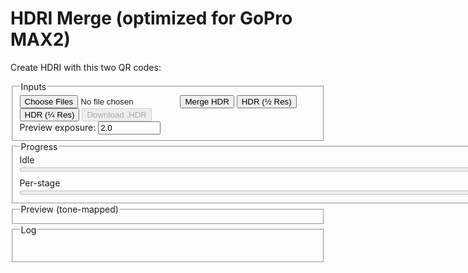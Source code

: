 # HDRI Merge (optimized for GoPro MAX2)

Create HDRI with this two QR codes:

<fieldset>
  <legend>Inputs</legend>
  <div class="row">
    <input id="files" type="file" accept="image/jpeg" multiple />
    <button id="run">Merge HDR</button>
    <button id="runHalf">HDR (½ Res)</button>
    <button id="runQuarter">HDR (¼ Res)</button>
    <button id="saveHdr" disabled>Download .HDR</button>
  </div>
  <div class="row">
    <label>Preview exposure: <input id="previewExp" type="number" step="0.1" value="2.0" title="Photographic exposure for preview" style="width: 100px;"></label>
  </div>
</fieldset>

<fieldset>
  <legend>Progress</legend>
  <div id="stage">Idle</div>
  <progress id="overall" value="0" max="100" style="width: 800px;"></progress>
  <div class="muted" style="margin-top:6px;">Per-stage</div>
  <progress id="perfile" value="0" max="100" style="width: 800px;"></progress>
</fieldset>

<fieldset>
  <legend>Preview (tone-mapped)</legend>
  <canvas id="preview" width="800" height="400"></canvas>
</fieldset>

<fieldset>
  <legend>Log</legend>
  <pre id="log" aria-live="polite"></pre>
</fieldset>

<script src="https://cdn.jsdelivr.net/npm/exifr@7.1.3/dist/lite.umd.js"></script>

<script>
/* ===================== Config & constants ===================== */
const KSIZE        = 9;         // Gaussian blur kernel (odd) in float
const WHITE_PCT    = 99.0;      // robust white normalization percentile
const SHORT_EXPOSURE_T = 2e-5;  // 0.00002s threshold for "very short" exposure (Python parity)
const SUN_BLUR1    = 15;
const SUN_BLUR2    = 31;
const CLIPPED_THRESH = 0.99;    // test threshold in linear (post-blur)
const CLIPPED_COUNT  = 1000;    // number of clipped pixels to consider "has clipped sun"

/* ===================== Helpers / UI ===================== */
const $ = sel => document.querySelector(sel);
const logEl = $('#log');
function logLine(msg, cls='') {
  const line = document.createElement('div');
  if (cls) line.className = cls;
  line.textContent = msg;
  logEl.appendChild(line);
  logEl.scrollTop = logEl.scrollHeight;
}
function setStage(msg) { $('#stage').textContent = msg; }
function setOverall(pct) { $('#overall').value = Math.max(0, Math.min(100, pct)); }
function setPerFile(pct) { $('#perfile').value = Math.max(0, Math.min(100, pct)); }
function nextFrame() { return new Promise(r => requestAnimationFrame(() => r())); }

/* ===================== sRGB 2.2 → Linear ===================== */
function srgbToLinear_u8(imgData) {
  const { data, width, height } = imgData;
  const out = new Float32Array(width * height * 3);
  for (let i = 0, j = 0; i < data.length; i += 4, j += 3) {
    const sr = data[i]   / 255;
    const sg = data[i+1] / 255;
    const sb = data[i+2] / 255;
    const r = Math.pow(sr, 2.2);
    const g = Math.pow(sg, 2.2);
    const b = Math.pow(sb, 2.2);
    out[j] = r; out[j+1] = g; out[j+2] = b;
  }
  return out;
}

function goProFlatToLinear_u8(imgData) {
  const { data, width, height } = imgData;
  const out = new Float32Array(width * height * 3);
  for (let i = 0, j = 0; i < data.length; i += 4, j += 3) {
    const sr = data[i]   / 255;
    const sg = data[i+1] / 255;
    const sb = data[i+2] / 255;
    const r = (Math.pow(113.0,sr)-1.0)/112.0;
    const g = (Math.pow(113.0,sg)-1.0)/112.0;
    const b = (Math.pow(113.0,sb)-1.0)/112.0;
    out[j] = r; out[j+1] = g; out[j+2] = b;
  }
  return out;
}

function gaussianBlurFloatRGB(floatRGB, w, h, ksize=5) {
  if (!(Number.isInteger(ksize) && ksize>1 && (ksize%2)===1)) return floatRGB;
  const half = (ksize-1)/2;
  const sigma = 0.3*((ksize-1)*0.5 - 1) + 0.8;
  const kern = [];
  let sum = 0;
  for (let k=-half;k<=half;k++){ const v = Math.exp(-(k*k)/(2*sigma*sigma)); kern.push(v); sum+=v; }
  for (let i=0;i<kern.length;i++) kern[i] /= sum;

  const tmp = new Float32Array(floatRGB.length);
  const out = new Float32Array(floatRGB.length);

  // Horizontal
  for (let y=0; y<h; y++) {
    for (let x=0; x<w; x++) {
      let r=0,g=0,b=0;
      for (let k=-half;k<=half;k++){
        const xx = Math.max(0, Math.min(w-1, x+k));
        const p = (y*w+xx)*3;
        const wgt = kern[k+half];
        r += floatRGB[p  ]*wgt;
        g += floatRGB[p+1]*wgt;
        b += floatRGB[p+2]*wgt;
      }
      const o = (y*w+x)*3;
      tmp[o]=r; tmp[o+1]=g; tmp[o+2]=b;
    }
  }
  // Vertical
  for (let y=0; y<h; y++) {
    for (let x=0; x<w; x++) {
      let r=0,g=0,b=0;
      for (let k=-half;k<=half;k++){
        const yy = Math.max(0, Math.min(h-1, y+k));
        const p = (yy*w+x)*3;
        const wgt = kern[k+half];
        r += tmp[p  ]*wgt;
        g += tmp[p+1]*wgt;
        b += tmp[p+2]*wgt;
      }
      const o = (y*w+x)*3;
      out[o]=r; out[o+1]=g; out[o+2]=b;
    }
  }
  return out;
}


/**
 * In-place separable Gaussian blur on a rectangular ROI of a Float32 RGB image.
 *
 * @param {Float32Array} floatLinearRGB - Interleaved RGB (float) buffer, length = pitch * height * 3
 * @param {number} pitch - Image width (pixels per row)
 * @param {number} x1 - ROI left (inclusive)
 * @param {number} y1 - ROI top (inclusive)
 * @param {number} x2 - ROI right (exclusive)
 * @param {number} y2 - ROI bottom (exclusive)
 * @param {number} ksize - Odd kernel size (e.g., 3,5,7,9...)
 */
function gaussianBlurROI(floatLinearRGB, pitch, x1, y1, x2, y2, ksize) {
  // ---- Validate & fast exits ----
  if (!Number.isInteger(ksize) || ksize < 3 || (ksize & 1) === 0) return;
  if (x2 <= x1 || y2 <= y1) return; // empty
  // Clamp ROI to image bounds (we don't know height, but we use indices via pitch & y)
  // Caller should ensure bounds are valid; we still defensively clamp to >=0.
  x1 = Math.max(0, x1|0); y1 = Math.max(0, y1|0);
  x2 = x2|0; y2 = y2|0;

  const rw = x2 - x1;                 // ROI width
  const rh = y2 - y1;                 // ROI height
  const chans = 3;
  const half = (ksize - 1) >> 1;

  // ---- Build 1D Gaussian kernel ----
  const sigma = 0.3 * ((ksize - 1) * 0.5 - 1) + 0.8; // common heuristic
  const kern = new Float32Array(ksize);
  let sum = 0;
  for (let i = -half, j = 0; i <= half; i++, j++) {
    const v = Math.exp(-(i * i) / (2 * sigma * sigma));
    kern[j] = v; sum += v;
  }
  for (let j = 0; j < ksize; j++) kern[j] /= sum;

  // ---- Temp buffers for ROI (horizontal pass -> tmp, vertical -> out) ----
  const tmp = new Float32Array(rw * rh * chans);
  const out = new Float32Array(rw * rh * chans);

  // ---- Horizontal pass (within ROI, clamp to ROI edges) ----
  for (let ry = 0; ry < rh; ry++) {
    const gy = y1 + ry;
    for (let rx = 0; rx < rw; rx++) {
      const gx = x1 + rx;

      let accR = 0, accG = 0, accB = 0;
      for (let k = -half, j = 0; k <= half; k++, j++) {
        let sx = rx + k;
        if (sx < 0) sx = 0;
        else if (sx >= rw) sx = rw - 1;

        const srcIdx = ((gy * pitch) + (x1 + sx)) * chans;
        accR += floatLinearRGB[srcIdx    ] * kern[j];
        accG += floatLinearRGB[srcIdx + 1] * kern[j];
        accB += floatLinearRGB[srcIdx + 2] * kern[j];
      }

      const dstIdx = (ry * rw + rx) * chans;
      tmp[dstIdx    ] = accR;
      tmp[dstIdx + 1] = accG;
      tmp[dstIdx + 2] = accB;
    }
  }

  // ---- Vertical pass (within ROI, clamp to ROI edges) ----
  for (let ry = 0; ry < rh; ry++) {
    for (let rx = 0; rx < rw; rx++) {
      let accR = 0, accG = 0, accB = 0;
      for (let k = -half, j = 0; k <= half; k++, j++) {
        let sy = ry + k;
        if (sy < 0) sy = 0;
        else if (sy >= rh) sy = rh - 1;

        const srcIdx = (sy * rw + rx) * chans;
        accR += tmp[srcIdx    ] * kern[j];
        accG += tmp[srcIdx + 1] * kern[j];
        accB += tmp[srcIdx + 2] * kern[j];
      }
      const dstIdx = (ry * rw + rx) * chans;
      out[dstIdx    ] = accR;
      out[dstIdx + 1] = accG;
      out[dstIdx + 2] = accB;
    }
  }

  // ---- Write back to original buffer (in place) ----
  for (let ry = 0; ry < rh; ry++) {
    const gy = y1 + ry;
    for (let rx = 0; rx < rw; rx++) {
      const gx = x1 + rx;
      const srcIdx = (ry * rw + rx) * chans;
      const dstIdx = ((gy * pitch) + gx) * chans;
      floatLinearRGB[dstIdx    ] = out[srcIdx    ];
      floatLinearRGB[dstIdx + 1] = out[srcIdx + 1];
      floatLinearRGB[dstIdx + 2] = out[srcIdx + 2];
    }
  }
}


/* ===================== Merge radiance (linear) ===================== */
function wellExposedWeight(rgb, mid=0.5, sigma=0.1225) {
  const m = (rgb[0]+rgb[1]+rgb[2])/3;
  return Math.exp(-((m-mid)*(m-mid)) / (2*sigma*sigma));
}
async function mergeRadiance_linear(images, times) {
  const w = images[0].w, h = images[0].h;
  const num = new Float32Array(w*h*3);
  const den = new Float32Array(w*h);
  const total = images.length;

  for (let i=0; i<images.length; i++) {
    const {data} = images[i];
    const t = times[i];
	let sigma = 0.1225 + 0.1225 * Math.sin(i*3.14159/(images.length-1));
    for (let p=0, px=0; p<data.length; p+=3, px++) {
      const r=data[p], g=data[p+1], b=data[p+2];
      const wgt = wellExposedWeight([r,g,b], 0.5, );
      if (wgt>0) {
        num[p  ] += wgt * (r / t);
        num[p+1] += wgt * (g / t);
        num[p+2] += wgt * (b / t);
        den[px]  += wgt;
      }
    }
	setOverall(35+((i+1)/total)*30);
    setPerFile(((i+1)/total)*100);
	await nextFrame(); // let the browser paint the bars
  }
  for (let p=0, px=0; p<num.length; p+=3, px++) {
    const d = den[px] || 1e-8;
    num[p  ] /= d; num[p+1] /= d; num[p+2] /= d;
  }
  return { w, h, data: num };
}


/* ===================== Normalize white ~1.0 ===================== */
function luminance709(r,g,b){ return 0.2126*r + 0.7152*g + 0.0722*b; }
function normalizeWhitePercentile(hdr, pct=WHITE_PCT) {
  const {data} = hdr, N = data.length/3;
  const h = Math.trunc(Math.sqrt(N/2));
  const w = h*2;
  const scale = 1 + Math.trunc(w/1000);
  const offset = Math.trunc(scale/2);
  const lum = new Float32Array((h/scale) * (w/scale));
  let i = 0;
  for(let y=offset;y<h;y+=scale)
  {
	for(let x=offset;x<w;x+=scale)
	{
		let p = (y * w + x) * 3;
		lum[i] = luminance709(data[p],data[p+1],data[p+2]);
		i++
	}
  }
  const arr = Array.from(lum).sort((a,b)=>a-b);
  const idx = Math.min(arr.length-1, Math.max(0, Math.floor((pct/100)*arr.length)));
  const white = Math.max(1e-8, arr[idx]);
  for (let p=0; p<data.length; p++) data[p] /= white;
  return white;
}

/* ===================== Monochrome-above-threshold (optional) ===================== */
function monochromeAbove(hdr, thr=1.0) {
  const {data} = hdr;
  for (let p=0;p<data.length;p+=3) {
    const r=data[p], g=data[p+1], b=data[p+2];
    if (r>thr || g>thr || b>thr) {
      const Y = luminance709(r,g,b);
      data[p]=data[p+1]=data[p+2]=Y;
    }
  }
}


/* ===================== Filmic tone map with dithering ===================== */
async function tonemap_filmic(hdr, exposure=1.0) {
  const {w,h,data} = hdr;
  const out = new Uint8ClampedArray(w*h*4);
  //const A=0.22, B=0.30, C=0.10, D=0.20, E=0.01, F=0.30, W=11.2;  // too contrasty
  const A=0.2, B=0.30, C=0.10, D=0.05, E=0.0, F=0.10, W=20;  // lower contrast
  const whiteScale = ((W*(A*W+C*B)+D*E)/(W*(A*W+B)+D*F)) - (E/F);
  function rnd(i){ let x = i ^ (i>>>17); x ^= x<<13; x ^= x>>>7; x ^= x>>>17; return ((x>>>8)&0xFF)/255; }

  for (let p=0,q=0,i=0; p<data.length; p+=3, q+=4, i++) {
    let r = data[p  ] * exposure;
    let g = data[p+1] * exposure;
    let b = data[p+2] * exposure;
    const fr = ((r*(A*r+C*B)+D*E)/(r*(A*r+B)+D*F)) - (E/F);
    const fg = ((g*(A*g+C*B)+D*E)/(g*(A*g+B)+D*F)) - (E/F);
    const fb = ((b*(A*b+C*B)+D*E)/(b*(A*b+B)+D*F)) - (E/F);
    let rr = Math.min(1, Math.max(0, fr/whiteScale));
    let gg = Math.min(1, Math.max(0, fg/whiteScale));
    let bb = Math.min(1, Math.max(0, fb/whiteScale));
    const d = (rnd(i)-0.5) / 255;
    rr = Math.min(1, Math.max(0, rr + d));
    gg = Math.min(1, Math.max(0, gg + d));
    bb = Math.min(1, Math.max(0, bb + d));
    out[q  ] = (rr*255)|0;
    out[q+1] = (gg*255)|0;
    out[q+2] = (bb*255)|0;
    out[q+3] = 255;
  }
  return { w, h, data: out };
}

//function drawToCanvas(ldr, canvas) {
//  canvas.width = ldr.w; canvas.height = ldr.h;
//  const ctx = canvas.getContext('2d', { willReadFrequently: true }); // perf hint
//  ctx.putImageData(new ImageData(ldr.data, ldr.w, ldr.h), 0, 0);
//}
function drawToCanvas(ldr, canvas, targetW = 800, targetH = 400, mode = 'contain') {
  // 1) paint the RGBA into a temp canvas at native size
  const srcC = document.createElement('canvas');
  srcC.width = ldr.w; srcC.height = ldr.h;
  const srcCtx = srcC.getContext('2d', { willReadFrequently: true });
  srcCtx.putImageData(new ImageData(ldr.data, ldr.w, ldr.h), 0, 0);

  // 2) set preview canvas to fixed size
  canvas.width = targetW;
  canvas.height = targetH;

  const ctx = canvas.getContext('2d', { willReadFrequently: true });
  ctx.imageSmoothingEnabled = true;         // better downscale
  ctx.imageSmoothingQuality = 'high';       // ask for HQ filters

  if (mode === 'stretch') {
    // Fill exactly 800x400 (may distort aspect)
    ctx.clearRect(0, 0, targetW, targetH);
    ctx.drawImage(srcC, 0, 0, targetW, targetH);
  } else {
    // 'contain' => preserve aspect ratio, letterbox
    const scale = Math.min(targetW / ldr.w, targetH / ldr.h);
    const drawW = Math.max(1, Math.floor(ldr.w * scale));
    const drawH = Math.max(1, Math.floor(ldr.h * scale));
    const offX = Math.floor((targetW - drawW) / 2);
    const offY = Math.floor((targetH - drawH) / 2);

    ctx.clearRect(0, 0, targetW, targetH);
    ctx.drawImage(srcC, 0, 0, ldr.w, ldr.h, offX, offY, drawW, drawH);
  }
}

/**
 * Async Radiance .HDR (RGBE) encoder with scanline RLE, progress + yielding.
 * @param {{w:number,h:number,data:Float32Array}} hdr  // linear RGB
 * @param {(pct:number)=>void=} onProgress            // 0..100
 * @param {{yieldMs?:number, signal?:AbortSignal}=} opts
 * @returns {Promise<Blob>}
 */
async function encodeRadianceHDR_RGBE_RLE_Async(hdr, onProgress, opts = {}) {
  const { w, h, data } = hdr;
  const yieldMs = opts.yieldMs ?? 16;
  const signal = opts.signal;

  const header = [
    "#?RADIANCE",
    "FORMAT=32-bit_rle_rgbe",
    "",
    `-Y ${h} +X ${w}\n`
  ].join("\n");
  const headerBytes = new TextEncoder().encode(header);

  // RGB -> RGBE
  function toRGBE(r,g,b) {
    const maxc = Math.max(r,g,b);
    if (maxc < 1e-32) return [0,0,0,0];
    const e = Math.ceil(Math.log2(maxc));
    const scale = Math.pow(2, e) / 256;
    return [
      Math.min(255, Math.round(r/scale)),
      Math.min(255, Math.round(g/scale)),
      Math.min(255, Math.round(b/scale)),
      e + 128
    ];
  }

  // Write one channel with Radiance RLE
  function encodeRLEChannel(line /* Uint8Array of length w */) {
    const out = [];
    let x = 0;
    while (x < w) {
      // try run
      let runLen = 1;
      const maxRun = Math.min(w - x, 127);
      const val = line[x];
      while (runLen < maxRun && line[x + runLen] === val) runLen++;
      if (runLen >= 4) {
        out.push(128 + runLen, val);
        x += runLen;
      } else {
        // literal packet, avoid swallowing a future run
        const start = x;
        let count = 0;
        const maxLit = Math.min(w - x, 128);
        while (count < maxLit) {
          if (count >= 1) {
            let lookRun = 1;
            const maxLook = Math.min(w - (x + count), 127);
            const lookVal = line[x + count];
            while (lookRun < maxLook && line[x + count + lookRun] === lookVal) lookRun++;
            if (lookRun >= 4) break;
          }
          count++;
        }
        out.push(count);
        for (let i = 0; i < count; i++) out.push(line[start + i]);
        x += count;
      }
    }
    return Uint8Array.from(out);
  }

  // Fallback to old flat RGBE when width not supported
  if (w < 8 || w > 0x7fff) {
    const flat = new Uint8Array(w*h*4);
    for (let i=0,p=0;i<w*h;i++,p+=3) {
      const [R,G,B,E] = toRGBE(data[p], data[p+1], data[p+2]);
      const q = i*4; flat[q]=R; flat[q+1]=G; flat[q+2]=B; flat[q+3]=E;
    }
    if (onProgress) onProgress(100);
    return new Blob([headerBytes, flat], { type: "image/vnd.radiance" });
  }

  // Build output in chunks to avoid one giant growable array
  const chunks = [headerBytes];
  let lastYield = performance.now();

  for (let y = 0; y < h; y++) {
    if (signal?.aborted) throw new DOMException("Encoding aborted", "AbortError");

    // Scanline header: 0x02 0x02 w_hi w_lo
    const scanHdr = new Uint8Array([0x02, 0x02, (w >> 8) & 0xff, w & 0xff]);

    // Prepare channel buffers
    const R = new Uint8Array(w);
    const G = new Uint8Array(w);
    const B = new Uint8Array(w);
    const E = new Uint8Array(w);

    let p = y * w * 3;
    for (let x = 0; x < w; x++, p += 3) {
      const [r8,g8,b8,e8] = toRGBE(data[p], data[p+1], data[p+2]);
      R[x] = r8; G[x] = g8; B[x] = b8; E[x] = e8;
    }

    // Encode four channels
    const rleR = encodeRLEChannel(R);
    const rleG = encodeRLEChannel(G);
    const rleB = encodeRLEChannel(B);
    const rleE = encodeRLEChannel(E);

    // Concatenate this scanline: hdr + R + G + B + E
    const line = new Uint8Array(scanHdr.length + rleR.length + rleG.length + rleB.length + rleE.length);
    let o = 0;
    line.set(scanHdr, o); o += scanHdr.length;
    line.set(rleR, o);    o += rleR.length;
    line.set(rleG, o);    o += rleG.length;
    line.set(rleB, o);    o += rleB.length;
    line.set(rleE, o);

    chunks.push(line);

    // Progress + cooperative yield
    if (onProgress) onProgress(((y + 1) / h) * 100);
    const now = performance.now();
    if (now - lastYield > yieldMs) {
      lastYield = now;
      await new Promise(r => requestAnimationFrame(r));
    }
  }

  return new Blob(chunks, { type: "image/vnd.radiance" });
}


</script>
